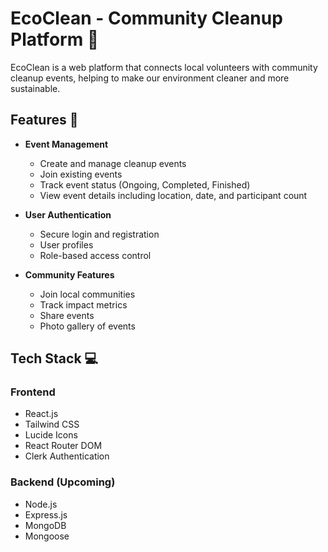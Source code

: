 # EcoClean - Community Cleanup Platform 🌿

EcoClean is a web platform that connects local volunteers with community cleanup events, helping to make our environment cleaner and more sustainable.

## Features 🌟

- **Event Management**
  - Create and manage cleanup events
  - Join existing events
  - Track event status (Ongoing, Completed, Finished)
  - View event details including location, date, and participant count

- **User Authentication**
  - Secure login and registration
  - User profiles
  - Role-based access control

- **Community Features**
  - Join local communities
  - Track impact metrics
  - Share events
  - Photo gallery of events

## Tech Stack 💻

### Frontend
- React.js
- Tailwind CSS
- Lucide Icons
- React Router DOM
- Clerk Authentication

### Backend (Upcoming)
- Node.js
- Express.js
- MongoDB
- Mongoose
